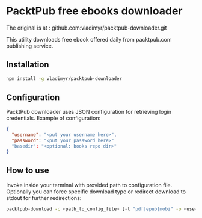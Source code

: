 PacktPub free ebooks downloader
===============================

The original is at : github.com:vladimyr/packtpub-downloader.git

This utility downloads free ebook offered daily from packtpub.com
publishing service.

## Installation

```bash    
npm install -g vladimyr/packtpub-downloader
```

## Configuration

PacktPub downloader uses JSON configuration for retrieving login 
credentials. Example of configuration:

```json
{
  "username": "<put your username here>",
  "password": "<put your password here>"
  "basedir": "<optional: books repo dir>"
}        
```


## How to use

Invoke inside your terminal with provided path to configuration file.
Optionally you can force specific download type or redirect download to
stdout for further redirections:

```bash
packtpub-download -c <path_to_config_file> [-t "pdf|epub|mobi" -o <use-stdout> -f "books_dir"]
```
